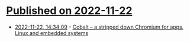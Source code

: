 # [Published on 2022-11-22](index.md)

* [2022-11-22, 14:34:09](https://news.ycombinator.com/item?id=33706197) - [Cobalt – a stripped down Chromium for apps, Linux and embedded systems](https://cobalt.dev/overview.html)
